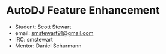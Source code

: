 # AutoDJ Feature Enhancement

  - Student: Scott Stewart
  - email: smstewart91@gmail.com
  - IRC: smstewart
  - Mentor: Daniel Schurmann
